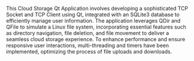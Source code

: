 This Cloud Storage Qt Application involves developing a sophisticated TCP Socket and TCP Client using Qt, integrated with an SQLite3 database to efficiently manage user information. The application leverages QDir and QFile to simulate a Linux file system, incorporating essential features such as directory navigation, file deletion, and file movement to deliver a seamless cloud storage experience. To enhance performance and ensure responsive user interactions, multi-threading and timers have been implemented, optimizing the process of file uploads and downloads.

